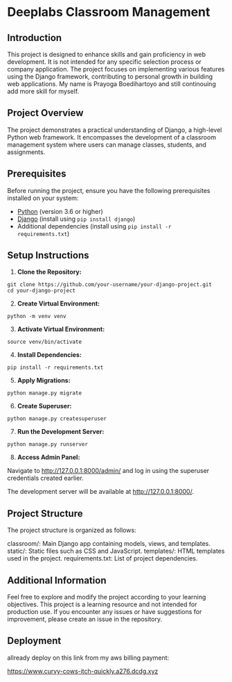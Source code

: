 # Deeplabs Classroom Management

## Introduction

This project is designed to enhance skills and gain proficiency in web development. It is not intended for any specific selection process or company application. The project focuses on implementing various features using the Django framework, contributing to personal growth in building web applications. My name is Prayoga Boedihartoyo and still continouing add more skill for myself.

## Project Overview

The project demonstrates a practical understanding of Django, a high-level Python web framework. It encompasses the development of a classroom management system where users can manage classes, students, and assignments.

## Prerequisites

Before running the project, ensure you have the following prerequisites installed on your system:

- [Python](https://www.python.org/) (version 3.6 or higher)
- [Django](https://www.djangoproject.com/) (install using `pip install django`)
- Additional dependencies (install using `pip install -r requirements.txt`)

## Setup Instructions

1. **Clone the Repository:**
  ```
  git clone https://github.com/your-username/your-django-project.git
  cd your-django-project
  ```
2. **Create Virtual Environment:**
  ```
  python -m venv venv
  ```
3. **Activate Virtual Environment:**
  ```
  source venv/bin/activate
  ```
4. **Install Dependencies:**
  ```
  pip install -r requirements.txt
  ```
5. **Apply Migrations:**
  ```
  python manage.py migrate
  ```
6. **Create Superuser:**
  ```
  python manage.py createsuperuser
  ```
7. **Run the Development Server:**
  ```
  python manage.py runserver
  ```
8. **Access Admin Panel:**

Navigate to http://127.0.0.1:8000/admin/ and log in using the superuser credentials created earlier.

The development server will be available at http://127.0.0.1:8000/.

## Project Structure
The project structure is organized as follows:

 classroom/: Main Django app containing models, views, and templates.
 static/: Static files such as CSS and JavaScript.
 templates/: HTML templates used in the project.
 requirements.txt: List of project dependencies.

## Additional Information 
Feel free to explore and modify the project according to your learning objectives. This project is a learning resource and not intended for production use. If you encounter any issues or have suggestions for improvement, please create an issue in the repository.

## Deployment
allready deploy on this link from my aws billing payment:

https://www.curvy-cows-itch-quickly.a276.dcdg.xyz
   
